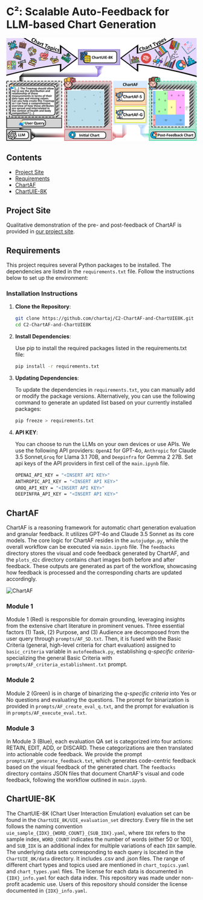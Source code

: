# C²: Scalable Auto-Feedback for LLM-based Chart Generation

![](overview.png)

## Contents 
- [Project Site](#project-site)
- [Requirements](#requirements)
- [ChartAF](#chartaf)
- [ChartUIE-8K](#chartuie-8k)

## Project Site

Qualitative demonstration of the pre- and post-feedback of ChartAF is provided in [our project site](https://chartaj.github.io/).

## Requirements

This project requires several Python packages to be installed. The dependencies are listed in the `requirements.txt` file. Follow the instructions below to set up the environment:

### Installation Instructions

1. **Clone the Repository**:

   ```bash
   git clone https://github.com/chartaj/C2-ChartAF-and-ChartUIE8K.git
   cd C2-ChartAF-and-ChartUIE8K

2. **Install Dependencies**:

    Use pip to install the required packages listed in the requirements.txt file:

    ```bash
    pip install -r requirements.txt

3. **Updating Dependencies**:

    To update the dependencies in `requirements.txt`, you can manually add or modify the package versions. Alternatively, you can use the following command to generate an updated list based on your currently installed packages:

    ```bash
    pip freeze > requirements.txt
    ```

4. **API KEY**:

    You can choose to run the LLMs on your own devices or use APIs. We use the following API providers: `OpenAI` for GPT-4o, `Anthropic` for Claude 3.5 Sonnet,`Groq` for Llama 3.1 70B, and `Deepinfra` for Gemma 2 27B. Set api keys of the API providers in first cell of the `main.ipynb` file.
    ```bash
    OPENAI_API_KEY = "<INSERT API KEY>"
    ANTHROPIC_API_KEY = "<INSERT API KEY>"
    GROQ_API_KEY = "<INSERT API KEY>"
    DEEPINFRA_API_KEY = "<INSERT API KEY>"
    ```



## ChartAF
ChartAF is a reasoning framework for automatic chart generation evaluation and granular feedback. It utilizes GPT-4o and Claude 3.5 Sonnet as its core models. The core logic for ChartAF resides in the `autojudge.py`, while the overall workflow can be executed via `main.ipynb` file. The `feedbacks` directory stores the visual and code feedback generated by ChartAF, and the `plots_d2c` directory contains chart images both before and after feedback. These outputs are generated as part of the workflow, showcasing how feedback is processed and the corresponding charts are updated accordingly.

![ChartAF](chartaf.png)

### Module 1
Module 1 (Red) is responsible for domain grounding, leveraging insights from the extensive chart literature in prominent venues. Three essential factors (1) Task, (2) Purpose, and (3) Audience are decomposed from the user query through `prompts/AF_SD.txt`. Then, it is fused with the Basic Criteria (general, high-level criteria for chart evaluation) assigned to `basic_criteria` variable in `autofeedback.py`, establishing <i>q-specific criteria</i>-specializing the general Basic Criteria with `prompts/AF_criteria_establishment.txt` prompt.

### Module 2
Module 2 (Green) is in charge of binarizing the <i>q-specific criteria</i> into Yes or No questions and evaluating the questions. The prompt for binarization is provided in `prompts/AF_create_eval_q.txt`, and the prompt for evaluation is in `prompts/AF_execute_eval.txt`.

### Module 3
In Module 3 (Blue), each evaluation QA set is categorized into four actions: RETAIN, EDIT, ADD, or DISCARD. These categorizations are then translated into actionable code feedback. We provide the prompt `prompts/AF_generate_feedback.txt`, which generates code-centric feedback based on the visual feedback of the generated chart. The `feedbacks` directory contains JSON files that document ChartAF's visual and code feedback, following the workflow outlined in `main.ipynb`.

## ChartUIE-8K

The ChartUIE-8K (Chart User Interaction Emulation) evaluation set can be found in the `ChartUIE_8K/UIE_evaluation_set` directory. Every file in the set follows the naming convention `uie_sample_{IDX}_{WORD_COUNT}_{SUB_IDX}.yaml`, where `IDX` refers to the sample index, `WORD_COUNT` indicates the number of words (either 50 or 100), and `SUB_IDX` is an additional index for multiple variations of each `IDX` sample. The underlying data sets corresponding to each query is located in the `ChartUIE_8K/data` directory. It includes .csv and .json files. The range of different chart types and topics used are mentioned in `chart_topics.yaml` and `chart_types.yaml` files. The license for each data is documented in `{IDX}_info.yaml` for each data index. This repository was made under non-profit academic use. Users of this repository should consider the license documented in `{IDX}_info.yaml`.
<!-- 
## ChartAgent

ChartAgent is responsible for handling data-to-chart (d2c) generation tasks. We utilized two closed-source models (GPT-4o and Claude 3.5 Sonnet) and two open-source models (Llama 3.1 70B and Gemma 2 27B). The code for ChartAgent is in `ChartAgent.py`.

ChartAgent performs two d2c tasks in the workflow. The first task is the initial d2c generation, where it creates chart code based on the user’s query (including initial instructions and further instructions in a Q&A format). The second task is the post-feedback d2c generation, which incorporates feedback from ChartAJ. -->
